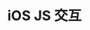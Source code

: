 <!--
 * @Author: tangdaoyong
 * @Date: 2021-01-11 15:06:24
 * @LastEditors: tangdaoyong
 * @LastEditTime: 2021-01-11 15:06:53
 * @Description: readme
-->
# iOS JS 交互